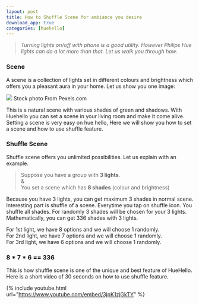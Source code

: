 ```yaml
---
layout: post
title: How to Shuffle Scene for ambiance you desire
download_app: true
categories: [huehello]
---
```


> *Turning lights on/off with phone is a good utility. However Philips Hue lights
> can do a lot more than that. Let us walk you through how.*

### Scene

A scene is a collection of lights set in different colours and brightness which
offers you a pleasant aura in your home. Let us show you one image:

![](https://cdn-images-1.medium.com/max/1600/1*15mYOX_nsW31nWD7K_XSmQ.jpeg)
<span class="figcaption_hack">Stock photo From Pexels.com</span>

This is a natural scene with various shades of green and shadows. With Huehello
you can set a scene in your living room and make it come alive. Setting a scene
is very easy on hue hello, Here we will show you how to set a scene and how to
use shuffle feature.

### Shuffle Scene

Shuffle scene offers you unlimited possibilities. Let us explain with an
example.

> Suppose you have a group with **3 lights**.<br> &<br> You set a scene which has
> **8 shades** (colour and brightness)

Because you have 3 lights, you can get maximum 3 shades in normal scene.
Interesting part is shuffle of a scene. Everytime you tap on shuffle icon. You
shuffle all shades. For randomly 3 shades will be chosen for your 3 lights.
Mathematically, you can get 336 shades with 3 lights.

For 1st light, we have 8 options and we will choose 1 randomly.<br> For 2nd
light, we have 7 options and we will choose 1 randomly.<br> For 3rd light, we
have 6 options and we will choose 1 randomly.

### 8 * 7 * 6 == 336

This is how shuffle scene is one of the unique and best feature of HueHello.
Here is a short video of 30 seconds on how to use shuffle feature.

{% include youtube.html url="https://www.youtube.com/embed/3jpK1zjGkTY" %}

